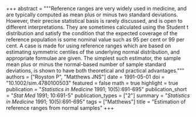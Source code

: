 +++
abstract = """Reference ranges are very widely used in medicine, and are typically computed as mean plus or minus two standard deviations. However, their precise statistical basis is rarely discussed, and is open to different interpretations. They are sometimes calculated using the Student t distribution and satisfy the condition that the expected coverage of the reference population is some nominal value such as 95 per cent or 99 per cent. A case is made for using reference ranges which are based on estimating symmetric centiles of the underlying normal distribution, and appropriate formulae are given. The simplest such estimator, the sample mean plus or minus the normal-based number of sample standard deviations, is shown to have both theoretical and practical advantages."""
authors = ["Royston P", "Matthews JNS"]
date = 1991-05-01
doi = "10.1002/sim.4780100503"
featured = false
math = true
highlight = true
publication = "*Statistics in Medicine* 1991; 10(5):691-695"
publication_short = "*Stat Med* 1991; 10:691-5"
publication_types = ["2"]
summary = "*Statistics in Medicine* 1991; 10(5):691-695"
tags = ["Matthews"]
title = "Estimation of reference ranges from normal samples"
+++

